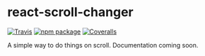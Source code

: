 # react-scroll-changer

[![Travis][build-badge]][build]
[![npm package][npm-badge]][npm]
[![Coveralls][coveralls-badge]][coveralls]

A simple way to do things on scroll. Documentation coming soon.

[build-badge]: https://img.shields.io/travis/user/repo/master.png?style=flat-square
[build]: https://travis-ci.org/user/repo
[npm-badge]: https://img.shields.io/npm/v/npm-package.png?style=flat-square
[npm]: https://www.npmjs.org/package/react-last-image
[coveralls-badge]: https://img.shields.io/coveralls/builtbyfield/react-scroll-changer/master.png?style=flat-square
[coveralls]: https://coveralls.io/github/builtbyfield/react-scroll-changer

